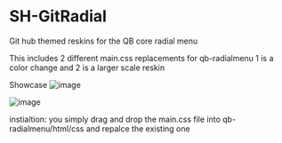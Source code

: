 # SH-GitRadial
Git hub themed reskins for the QB core radial menu

This includes 2 different main.css replacements for qb-radialmenu
1 is a color change and 2 is a larger scale reskin

Showcase
![image](https://user-images.githubusercontent.com/94418019/184441607-d7c6e397-3d37-4693-8c1f-ad31f9922f18.png)

![image](https://user-images.githubusercontent.com/94418019/184441639-4de2dd6b-d7de-42ea-86a9-40088459addb.png)

instialtion: you simply drag and drop the main.css file into qb-radialmenu/html/css and repalce the existing one
